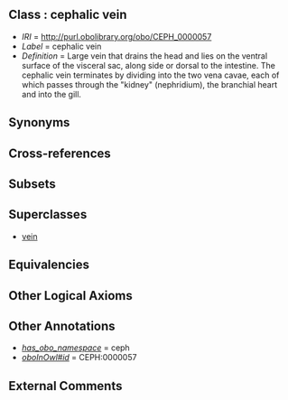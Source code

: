 
## Class : cephalic vein

 * *IRI* = http://purl.obolibrary.org/obo/CEPH_0000057
 * *Label* = cephalic vein
 * *Definition* = Large vein that drains the head and lies on the ventral surface of the visceral sac, along side or dorsal to the intestine. The cephalic vein terminates by dividing into the two vena cavae, each of which passes through the &quot;kidney&quot; (nephridium), the branchial heart and into the gill.

## Synonyms


## Cross-references


## Subsets


## Superclasses

 * [vein](../../UBERON/38/UBERON_0001638.md)

## Equivalencies


## Other Logical Axioms


## Other Annotations

 * *[has_obo_namespace](../../ce/oboInOwl#hasOBONamespace.md)* = ceph
 * *[oboInOwl#id](../../id/oboInOwl#id.md)* = CEPH:0000057

## External Comments

